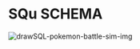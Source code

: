 # SQu SCHEMA

![drawSQL-pokemon-battle-sim-img](https://user-images.githubusercontent.com/111065373/232552442-a4dda00a-7bcc-48e8-96ec-015426e5a251.png)


